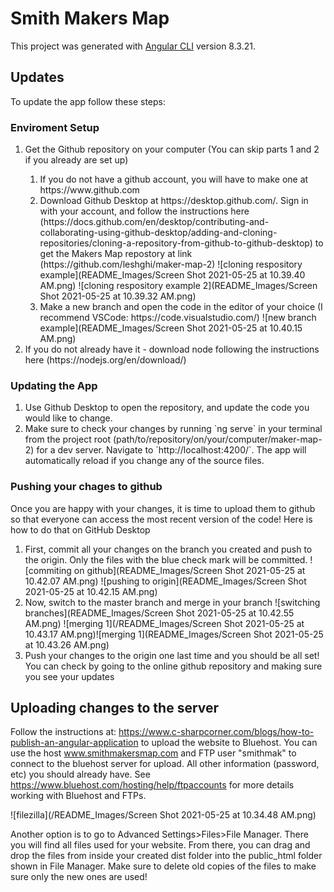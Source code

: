 # Smith Makers Map

This project was generated with [Angular CLI](https://github.com/angular/angular-cli) version 8.3.21.

## Updates

To update the app follow these steps:

### Enviroment Setup

<ol>
<li> Get the Github repository on your computer (You can skip parts 1 and 2 if you already are set up)</li>
<ol>
<li>If you do not have a github account, you will have to make one at https://www.github.com</li>
<li>Download Github Desktop at https://desktop.github.com/. Sign in with your account, and follow the instructions here (https://docs.github.com/en/desktop/contributing-and-collaborating-using-github-desktop/adding-and-cloning-repositories/cloning-a-repository-from-github-to-github-desktop) to get the Makers Map repostory at link (https://github.com/leshghi/maker-map-2) ![cloning respository example](README_Images/Screen Shot 2021-05-25 at 10.39.40 AM.png) ![cloning respository example 2](README_Images/Screen Shot 2021-05-25 at 10.39.32 AM.png) </li>
<li>Make a new branch and open the code in the editor of your choice (I recommend VSCode: https://code.visualstudio.com/) ![new branch example](README_Images/Screen Shot 2021-05-25 at 10.40.15 AM.png)
</li>
</ol>
<li>If you do not already have it - download node following the instructions here (https://nodejs.org/en/download/)</li>
</ol>

### Updating the App

<ol>
<li>Use Github Desktop to open the repository, and update the code you would like to change. </li>
<li> Make sure to check your changes by running `ng serve` in your terminal from the project root (path/to/repository/on/your/computer/maker-map-2) for a dev server. Navigate to `http://localhost:4200/`. The app will automatically reload if you change any of the source files. </li>
</ol>

### Pushing your chages to github
<p> Once you are happy with your changes, it is time to upload them to github so that everyone can access the most recent version of the code! Here is how to do that on GitHub Desktop </p>
<ol>
<li>First, commit all your changes on the branch you created and push to the origin. Only the files with the blue check mark will be committed. ![commiting on github](README_Images/Screen Shot 2021-05-25 at 10.42.07 AM.png) ![pushing to origin](README_Images/Screen Shot 2021-05-25 at 10.42.15 AM.png)</li>
<li>Now, switch to the master branch and merge in your branch ![switching branches](README_Images/Screen Shot 2021-05-25 at 10.42.55 AM.png) ![merging 1](/README_Images/Screen Shot 2021-05-25 at 10.43.17 AM.png)![merging 1](README_Images/Screen Shot 2021-05-25 at 10.43.26 AM.png)</li>
<li>Push your changes to the origin one last time and you should be all set! You can check by going to the online github repository and making sure you see your updates</li>
</ol>

## Uploading changes to the server

Follow the instructions at: https://www.c-sharpcorner.com/blogs/how-to-publish-an-angular-application to upload the website to Bluehost. You can use the host www.smithmakersmap.com and FTP user "smithmak" to connect to the bluehost server for upload. All other information  (password, etc) you should already have. See https://www.bluehost.com/hosting/help/ftpaccounts for more details working with Bluehost and FTPs.

![filezilla](/README_Images/Screen Shot 2021-05-25 at 10.34.48 AM.png)

Another option is to go to Advanced Settings>Files>File Manager. There you will find all files used for your website. From there, you can drag and drop the files from inside your created dist folder into the public_html folder shown in File Manager. Make sure to delete old copies of the files to make sure only the new ones are used!


